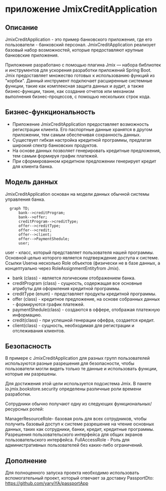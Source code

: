 #  приложение JmixCreditApplication
## Описание 

JmixCreditApplication - это пример банковского приложения, где его пользователи - банковский персонал. JmixCreditApplication реализует
базовый набор возможностей, которые предоставляют крупные банковские приложения.

Приложение разработано с помощью плагина Jmix — набора библиотек и инструментов для ускорения разработки приложений Spring Boot.
Jmix предоставляет множество готовых к использованию функций из "корбки". Данный инструмент
подключает расширенные системные функции, такие как комплексная защита данных и аудит, а также бизнес-функции,
такие, как создание отчетов или механизм выполнения бизнес-процессов, с помощью нескольких строк кода.

## Бизнес-функциональность
* Приложение JmixCreditApplication предоставляет возможность регистрации клиента.  Его паспортные данные хранятся в другом приложении, тем самым обеспечивая сохранность данных.
* Существует гибкая настройка кредитной программы, предлагая широкий спектр банковских продуктов.
* На основе данных позволяет генерировать кредитные предложения, тем самым формируя график платежей.
* При сформированном кредитном предложении генерирует кредит для клиента банка.

## Модель данных

JmixCreditApplication основан на модели данных обычной системы управления банка.

```mermaid
  graph TD;
      bank-->creditProgram;
      bank-->offer;
      creditProgram-->creditType;
      offer-->creditType;
      offer-->credit;
      offer-->client;
      offer-->PaymentShedule;
      user;
```

user - класс, который представляет пользователя нашей программы. Основной целью которого является подтверждение доступа к системе.
Ссылки Userна несколько Role объектов (физически не в базе данных, а концептуально через RoleAssignmentEntityfrom Jmix).

* bank (class) -  является логическим отображением банка.
* creditProgram (class) - сущность, содержащая  все основные атрибуты для оформления кредитной программы.
* creditType (enum) - представляет продукты кредитной программы.
* offer (class) - кредитное предложение, на основе собранных данных - формируются график платежей.
* paymentShedule(class) -  создаются в оффере, отображая платежную информацию.
* credit(class) - при успешной генерации офефра, создается кредит.
* client(class) - сущность, необходимая для регистрации и отслеживания клиентов.
  
## Безопасность

В примере с JmixCreditApplication для разных групп пользователей используются разные разрешения для безопасности, чтобы пользователи могли видеть только те данные и использовать функции, которые им разрешены.

Для достижения этой цели используется подсистема Jmix. В пакете io.jmix.bookstore.security определены различные роли времени разработки.

Сотрудники обычно получают одну из следующих функциональных/ресурсных ролей:

ManagerResourceRole- базовая роль для всех сотрудников, чтобы получить базовый доступ к системе
разрешение на чтение основных данных, таких как сотрудники, банки, кредит, кредитные программы.
Разрешения пользовательского интерфейса для общих экранов пользовательского интерфейса.
FullAccessRole - Роль для административных пользователей без каких-либо ограничений.

## Дополнение

Для полноценного запуска проекта необходимо использовать вспомогательный проект, который отвечает за доставку PassportDto:
https://github.com/yaryiYA/passportApp
